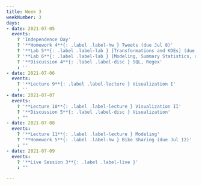 ```yaml
---
title: Week 3
weekNumber: 3
days:
- date: 2021-07-05
  events:
    ? 'Independence Day'
    ? '**Homework 4**{: .label .label-hw } Tweets (due Jul 8)'
    ? '**Lab 5**{: .label .label-lab } [Transformations and KDEs] (due Jul 10)'
    ? '**Lab 6**{: .label .label-lab } [Modeling, Summary Statistics, and Loss Functions](due Jul 10)'
    ? '**Discussion 4**{: .label .label-disc } SQL, Regex'
    : ''
- date: 2021-07-06
  events:
    ? '**Lecture 9**{: .label .label-lecture } Visualization I'
    : ''
- date: 2021-07-07
  events:
    ? '**Lecture 10**{: .label .label-lecture } Visualization II'
    ? '**Discussion 5**{: .label .label-disc } Visualization'
    : ""
- date: 2021-07-08
  events:
    ? '**Lecture 11**{: .label .label-lecture } Modeling'
    ? '**Homework 5**{: .label .label-hw } Bike Sharing (due Jul 12)'
    : ""
- date: 2021-07-09
  events:
    ? '**Live Session 3**{: .label .label-live }'
    : ""

---
```

